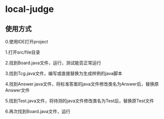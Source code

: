 # local-judge

## 使用方式

0.使用IDE打开project

1.打开src/file目录

2.找到Board.java文件，运行，测试能否正常运行

3.找到Tcg.java文件，编写或直接替换为生成样例的java脚本

4.找到Answer.java文件，将标准答案的java文件修改类名为Answer后，替换原Answer文件

5.找到Test.java文件，将待测的java文件修改类名为Test后，替换原Test文件

6.再次找到Board.java文件，运行

